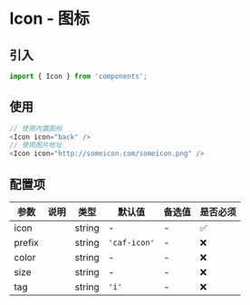 # Icon - 图标

## 引入
```javascript
import { Icon } from 'components';
```
## 使用

```javascript
// 使用内置图标
<Icon icon="back" />
// 使用图片地址
<Icon icon="http://someicon.com/someicon.png" />
```

## 配置项
| 参数 | 说明 | 类型 | 默认值 |备选值 | 是否必须 |
| --- | --- | --- | --- | --- | --- |
| icon |  | string | - | - | ✅  |
| prefix |  | string | `'caf-icon'` | - | ❌ |
| color |  | string | - | - | ❌ |
| size |  | string | - | - | ❌ |
| tag |  | string | `'i'` | - | ❌ |
